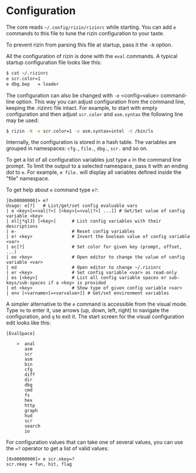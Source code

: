 # Configuration

The core reads `~/.config/rizin/rizinrc` while starting. You can add `e` commands to this file to tune the rizin configuration to your taste.

To prevent rizin from parsing this file at startup, pass it the `-N` option.

All the configuration of rizin is done with the `eval` commands. A typical startup configuration file looks like this:
```sh
$ cat ~/.rizinrc
e scr.color=1
e dbg.bep   = loader
```
The configuration can also be changed with `-e` <config=value> command-line option. This way you can adjust configuration from the command line, keeping the .rizinrc file intact. For example, to start with empty configuration and then adjust `scr.color` and `asm.syntax` the following line may be used:
```sh
$ rizin -N -e scr.color=1 -e asm.syntax=intel -d /bin/ls
```
Internally, the configuration is stored in a hash table. The variables are grouped in namespaces: `cfg.`, `file.`, `dbg.`, `scr.` and so on.

To get a list of all configuration variables just type `e` in the command line
prompt. To limit the output to a selected namespace, pass it with an ending dot to `e`. For example, `e file.` will display all variables defined inside the "file" namespace.

To get help about `e` command type `e?`:

```
[0x00000000]> e?
Usage: e[?]   # List/get/set config evaluable vars
| e <key>[=<val|?>] [<key>[=<val|?>] ...]] # Get/Set value of config variable <key>
| el[j*qlJ] [<key>]      # List config variables with their descriptions
| e-                     # Reset config variables
| e! <key>               # Invert the boolean value of config variable <var>
| ec[?]                  # Set color for given key (prompt, offset, ...)
| ee <key>               # Open editor to change the value of config variable <var>
| ed                     # Open editor to change ~/.rizinrc
| er <key>               # Set config variable <var> as read-only
| es [<key>]             # List all config variable spaces or sub-keys/sub-spaces if a <key> is provided
| et <key>               # Show type of given config variable <var>
| env [<varname>[=<varvalue>]] # Get/set environment variables
```

A simpler alternative to the `e` command is accessible from the visual mode. Type `Ve` to enter it, use arrows (up, down, left, right) to navigate the configuration, and `q` to exit it. The start screen for the visual configuration edit looks like this:

```
[EvalSpace]

    >  anal
       asm
       scr
       asm
       bin
       cfg
       diff
       dir
       dbg
       cmd
       fs
       hex
       http
       graph
       hud
       scr
       search
       io
```

For configuration values that can take one of several values, you can use the `=?` operator to get a list
of valid values:

```
[0x00000000]> e scr.nkey=?
scr.nkey = fun, hit, flag
```
